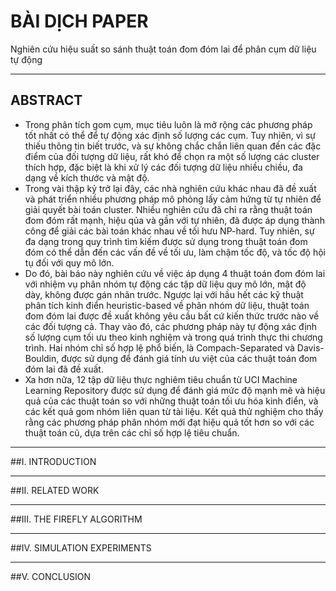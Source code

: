 # BÀI DỊCH PAPER
Nghiên cứu hiệu suất so sánh thuật toán đom đóm lai để phân cụm dữ liệu tự động
___
## ABSTRACT
 + Trong phân tích gom cụm, mục tiêu luôn là mở rộng các phương pháp tốt nhất có thể để tự động xác định số lượng các cụm.
 Tuy nhiên, vì sự thiếu thông tin biết trước, và sự không chắc chắn liên quan đến các đặc điểm của đối tượng dữ liệu, rất khó để chọn ra một số lượng các cluster thích hợp, đặc biệt
 là khi xử lý các đối tượng dữ liệu nhiều chiều, đa dạng về kích thước và mật độ.
 + Trong vài thập kỷ trở lại đây, các nhà nghiên cứu khác nhau đã đề xuất và phát triển nhiều phương pháp mô phỏng lấy cảm hứng từ tự nhiên để giải quyết bài toán cluster. Nhiều nghiên cứu
đã chỉ ra rằng thuật toán đom đóm rất mạnh, hiệu qủa và gần với tự nhiên, đã được áp dụng thành công để giải các bài toán khác nhau về tối hưu NP-hard.
Tuy nhiên, sự đa dạng trong quy trình tìm kiếm được sử dụng trong thuật toán đom đóm có thể dẫn đến các vấn đề về tối ưu, làm chậm tốc độ, và tốc độ hội tụ đối với quy mô lớn.
 + Do đó, bài báo này nghiên cứu về việc áp dụng 4 thuật toán đom đóm lai với nhiệm vụ phân nhóm tự động các tập dữ liệu quy mô lớn, mật độ dày, không được gán nhãn trước. Ngược lại với hầu hết các kỹ thuật phân tích kinh 
điển heuristic-based về phân nhóm dữ liệu, thuật toán đom đóm lai được đề xuất không yêu cầu bất cứ kiến thức trước nào về các đối tượng cả. Thay vào đó, các phương pháp này
tự động xác định số lượng cụm tối ưu theo kinh nghiệm và trong quá trình thực thi chương trình. Hai nhóm chỉ số hợp lệ phổ biến, là Compach-Separated và Davis-Bouldin, được sử dụng để
đánh giá tính ưu việt của các thuật toán đom đóm lai đã đề xuất.
+ Xa hơn nữa, 12 tập dữ liệu thực nghiêm tiêu chuẩn từ UCI Machine Learning Repository được sử dụng để đánh giá mức độ mạnh mẽ và hiệu quả
của các thuật toán so với những thuật toán tối ưu hóa kinh điển, và các kết quả gom nhóm liên quan từ tài liệu. Kết quả thử nghiệm cho thấy rằng các phương pháp phân nhóm mới đạt hiệu quả tốt hơn so với 
các thuật toán cũ, dựa trên các chỉ số hợp lệ tiêu chuẩn.

___
##I. INTRODUCTION
___
##II. RELATED WORK
___
##III. THE FIREFLY ALGORITHM
___
##IV. SIMULATION EXPERIMENTS
___
##V. CONCLUSION
